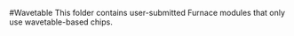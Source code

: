 #Wavetable
This folder contains user-submitted Furnace modules that only use wavetable-based chips.
